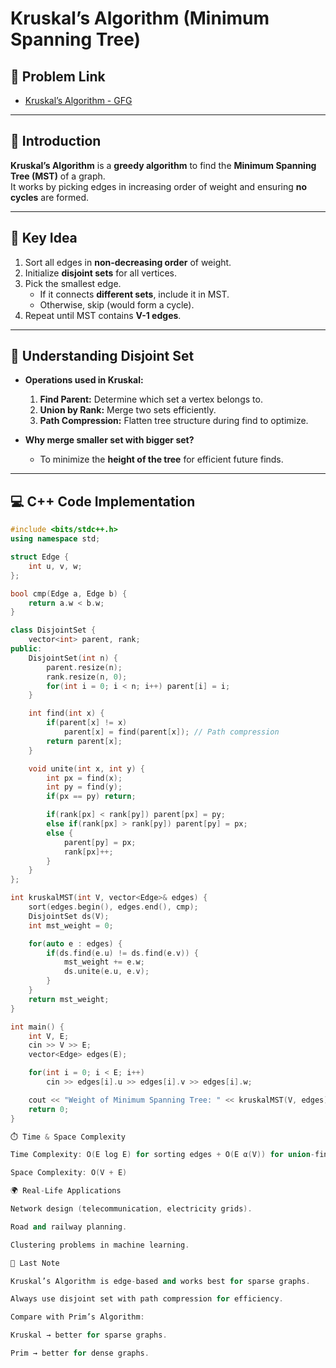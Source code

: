 # Kruskal’s Algorithm (Minimum Spanning Tree)

## 📌 Problem Link
- [Kruskal’s Algorithm - GFG](https://www.geeksforgeeks.org/problem...)

---

## 📖 Introduction
**Kruskal’s Algorithm** is a **greedy algorithm** to find the **Minimum Spanning Tree (MST)** of a graph.  
It works by picking edges in increasing order of weight and ensuring **no cycles** are formed.

---

## 🧠 Key Idea
1. Sort all edges in **non-decreasing order** of weight.  
2. Initialize **disjoint sets** for all vertices.  
3. Pick the smallest edge.  
   - If it connects **different sets**, include it in MST.  
   - Otherwise, skip (would form a cycle).  
4. Repeat until MST contains **V-1 edges**.  

---

## 🔹 Understanding Disjoint Set
- **Operations used in Kruskal:**
  1. **Find Parent:** Determine which set a vertex belongs to.  
  2. **Union by Rank:** Merge two sets efficiently.  
  3. **Path Compression:** Flatten tree structure during find to optimize.  

- **Why merge smaller set with bigger set?**
  - To minimize the **height of the tree** for efficient future finds.  

---

## 💻 C++ Code Implementation

```cpp
#include <bits/stdc++.h>
using namespace std;

struct Edge {
    int u, v, w;
};

bool cmp(Edge a, Edge b) {
    return a.w < b.w;
}

class DisjointSet {
    vector<int> parent, rank;
public:
    DisjointSet(int n) {
        parent.resize(n);
        rank.resize(n, 0);
        for(int i = 0; i < n; i++) parent[i] = i;
    }

    int find(int x) {
        if(parent[x] != x)
            parent[x] = find(parent[x]); // Path compression
        return parent[x];
    }

    void unite(int x, int y) {
        int px = find(x);
        int py = find(y);
        if(px == py) return;

        if(rank[px] < rank[py]) parent[px] = py;
        else if(rank[px] > rank[py]) parent[py] = px;
        else {
            parent[py] = px;
            rank[px]++;
        }
    }
};

int kruskalMST(int V, vector<Edge>& edges) {
    sort(edges.begin(), edges.end(), cmp);
    DisjointSet ds(V);
    int mst_weight = 0;

    for(auto e : edges) {
        if(ds.find(e.u) != ds.find(e.v)) {
            mst_weight += e.w;
            ds.unite(e.u, e.v);
        }
    }
    return mst_weight;
}

int main() {
    int V, E;
    cin >> V >> E;
    vector<Edge> edges(E);

    for(int i = 0; i < E; i++)
        cin >> edges[i].u >> edges[i].v >> edges[i].w;

    cout << "Weight of Minimum Spanning Tree: " << kruskalMST(V, edges) << endl;
    return 0;
}

⏱️ Time & Space Complexity

Time Complexity: O(E log E) for sorting edges + O(E α(V)) for union-find operations

Space Complexity: O(V + E)

🌍 Real-Life Applications

Network design (telecommunication, electricity grids).

Road and railway planning.

Clustering problems in machine learning.

📌 Last Note

Kruskal’s Algorithm is edge-based and works best for sparse graphs.

Always use disjoint set with path compression for efficiency.

Compare with Prim’s Algorithm:

Kruskal → better for sparse graphs.

Prim → better for dense graphs.